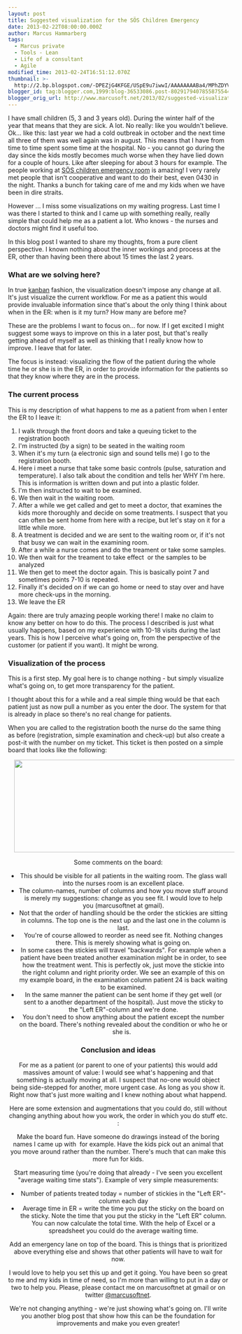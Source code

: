 ```yaml
---
layout: post
title: Suggested visualization for the SÖS Children Emergency
date: 2013-02-22T08:00:00.000Z
author: Marcus Hammarberg
tags:
  - Marcus private
  - Tools - Lean
  - Life of a consultant
  - Agile
modified_time: 2013-02-24T16:51:12.070Z
thumbnail: >-
  http://2.bp.blogspot.com/-DPEZjG4KFGE/USpE9u7iwwI/AAAAAAAABa4/MPhZDYVZA_U/s72-c/Screen+Shot+2013-02-24+at+17.50.30+.png
blogger_id: tag:blogger.com,1999:blog-36533086.post-8029179407855875544
blogger_orig_url: http://www.marcusoft.net/2013/02/suggested-visualization-for-sachsska.html
---
```





I have small children (5, 3 and 3 years old). During the winter half of
the year that means that they are sick. A lot. No really: like you
wouldn't believe. Ok... like this: last year we had a cold outbreak in
october and the next time all three of them was well again was in
august.
This means that I have from time to time spent some time at the
hospital. No - you cannot go during the day since the kids mostly
becomes much worse when they have lied down for a couple of hours. Like
after sleeping for about 3 hours for example.
The people working at <a
href="http://www.sodersjukhuset.se/Avdelningar--mottagningar/Mottagningar/barnakuttmottagning/"
target="_blank">SÖS children emergency room</a> is amazing! I very
rarely met people that isn't cooperative and want to do their best, even
0430 in the night. Thanks a bunch for taking care of me and my kids when
we have been in dire straits.

However ... I miss some visualizations on my waiting progress. Last time
I was there I started to think and I came up with something really,
really simple that could help me as a patient a lot. Who knows - the
nurses and doctors might find it useful too.

In this blog post I wanted to share my thoughts, from a pure client
perspective. I known nothing about the inner workings and process at the
ER, other than having been there about 15 times the last 2 years.

### What are we solving here?

In true <a
href="http://en.wikipedia.org/wiki/Kanban_(development)#The_Kanban_method"
target="_blank">kanban</a> fashion, the visualization doesn't impose any
change at all. It's just visualize the current workflow. For me as a
patient this would provide invaluable information since that's about the
only thing I think about when in the ER: when is it my turn? How many
are before me?

These are the problems I want to focus on... for now. If I get excited I
might suggest some ways to improve on this in a later post, but that's
really getting ahead of myself as well as thinking that I really know
how to improve. I leave that for later.

The focus is instead: visualizing the flow of the patient during the
whole time he or she is in the ER, in order to provide information for
the patients so that they know where they are in the process.

### The current process

This is my description of what happens to me as a patient from when I
enter the ER to I leave it:

1. I walk through the front doors and take a queuing ticket to the
    registration booth
2. I'm instructed (by a sign) to be seated in the waiting room
3. When it's my turn (a electronic sign and sound tells me) I go to the
    registration booth.
4. Here i meet a nurse that take some basic controls (pulse, saturation
    and temperature). I also talk about the condition and tells her WHY
    I'm here. This is information is written down and put into a plastic
    folder.
5. I'm then instructed to wait to be examined.
6. We then wait in the waiting room.
7. After a while we get called and get to meet a doctor, that examines
    the kids more thoroughly and decide on some treatments. I suspect
    that you can often be sent home from here with a recipe, but let's
    stay on it for a little while more.
8. A treatment is decided and we are sent to the waiting room or, if
    it's not that busy we can wait in the examining room.
9. After a while a nurse comes and do the treament or take some
    samples.
10. We then wait for the treament to take effect  or the samples to be
    analyzed
11. We then get to meet the doctor again. This is basically point 7 and
    sometimes points 7-10 is repeated.
12. Finally it's decided on if we can go home or need to stay over and
    have more check-ups in the morning.
13. We leave the ER

Again: there are truly amazing people working there! I make no claim to
know any better on how to do this. The process I described is just what
usually happens, based on my experience with 10-18 visits during the
last years. This is how I perceive what's going on, from the perspective
of the customer (or patient if you want). It might be wrong.

### Visualization of the process

This is a first step. My goal here is to change nothing - but simply
visualize what's going on, to get more transparency for the patient.

I thought about this for a while and a real simple thing would be that
each patient just as now pull a number as you enter the door. The system
for that is already in place so there's no real change for patients.

When you are called to the registration booth the nurse do the same
thing as before (registration, simple examination and check-up) but also
create a post-it with the number on my ticket. This ticket is then
posted on a simple board that looks like the following:

<div class="separator" style="clear: both; text-align: center;">

<div class="separator" style="clear: both; text-align: center;">

<a
href="http://2.bp.blogspot.com/-DPEZjG4KFGE/USpE9u7iwwI/AAAAAAAABa4/MPhZDYVZA_U/s1600/Screen+Shot+2013-02-24+at+17.50.30+.png"
data-imageanchor="1" style="margin-left: 1em; margin-right: 1em;"><img
src="http://2.bp.blogspot.com/-DPEZjG4KFGE/USpE9u7iwwI/AAAAAAAABa4/MPhZDYVZA_U/s640/Screen+Shot+2013-02-24+at+17.50.30+.png"
data-border="0" width="640" height="212" /></a>

Some comments on the board:

- This should be visible for all patients in the waiting room. The
    glass wall into the nurses room is an excellent place.
- The column-names, number of columns and how you move stuff around is
    merely my suggestions: change as you see fit. I would love to help
    you (marcusoftnet at gmail).
- Not that the order of handling should be the order the stickies are
    sitting in columns. The top one is the next up and the last one in
    the column is last.
- You're of course allowed to reorder as need see fit. Nothing changes
    there. This is merely showing what is going on.
- In some cases the stickies will travel "backwards". For example when
    a patient have been treated another examination might be in order,
    to see how the treatment went. This is perfectly ok, just move the
    stickie into the right column and right priority order. We see an
    example of this on my example board, in the examination column
    patient 24 is back waiting to be examined.
- In the same manner the patient can be sent home if they get well (or
    sent to a another department of the hospital). Just move the sticky
    to the "Left ER"-column and we're done.
- You don't need to show anything about the patient except the number
    on the board. There's nothing revealed about the condition or who he
    or she is.  

### Conclusion and ideas

For me as a patient (or parent to one of your patients) this would add
massives amount of value: I would see what's happening and that
something is actually moving at all. I suspect that no-one would object
being side-stepped for another, more urgent case. As long as you show
it. Right now that's just more waiting and I knew nothing about what
happend.

Here are some extension and augmentations that you could do, still
without changing anything about how you work, the order in which you do
stuff etc. :

Make the board fun. Have someone do drawings instead of the boring names
I came up with  for example. Have the kids pick out an animal that you
move around rather than the number. There's much that can make this more
fun for kids.

Start measuring time (you're doing that already - I've seen you
excellent "average waiting time stats"). Example of very
simple measurements:

- Number of patients treated today = number of stickies in the "Left
    ER"-column each day
- Average time in ER = write the time you put the sticky on the board
    on the sticky. Note the time that you put the sticky in the "Left
    ER" column. You can now calculate the total time. With the help of
    Excel or a spreadsheet you could do the average waiting time.

Add an emergency lane on top of the board. This is things that is
prioritized above everything else and shows that other patients will
have to wait for now.

I would love to help you set this up and get it going. You have been so
great to me and my kids in time of need, so I'm more than willing to put
in a day or two to help you. Please, please contact me on marcusoftnet
at gmail or on twitter <a href="http://twitter.com/marcusoftnet"
target="_blank">@marcusoftnet</a>.

We're not changing anything - we're just showing what's going on. I'll
write you another blog post that show how this can be the foundation for
improvements and make you even greater!
